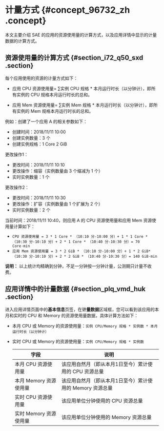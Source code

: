 # 计量方式 {#concept_96732_zh .concept}

本文主要介绍 SAE 的应用的资源使用量的计算方式，以及应用详情中显示的计量数据的计算方式。

## 资源使用量的计算方式 {#section_i72_q50_sxd .section}

每个应用使用的资源的计量方式如下：

-   应用 CPU 资源使用量= ∑实例 CPU 规格 \* 本月运行时长（以分钟计），即所有实例的 CPU 规格本月运行时长的总和。

-   应用 Mem 资源使用量= ∑实例 Mem 规格 \* 本月运行时长（以分钟计），即所有实例的 Mem 规格本月运行时长的总和。


例如：创建了一个应用 A 的相关参数如下：

-   创建时间：2018/11/11 10:00
-   创建实例数量：3 个
-   创建实例规格：1 Core 2 GiB

更改操作1：

-   更改时间：2018/11/11 10:10
-   更改操作：缩容（实例数量由 3 个缩减为 1 个）
-   实时实例数量：1 个

更改操作2：

-   更改时间：2018/11/11 10:30
-   更改操作：扩容（实例数量由 1 个扩展为 2 个）
-   实时实例数量：2 个

当前时间：2018/11/11 10:40，则应用 A 的 CPU 资源使用量和应用 Mem 资源使用量计算如下：

-   `CPU 资源使用量 = 3 * 1 Core * （10:10 分-10:00 分）+ 1 * 1 Core *（10:30 分-10:10 分）+ 2 * 1 Core * （10:40 分-10:30 分）= 70 Core·min`
-   `应用 Mem 资源使用量 = 3 * 2 GiB * （10:10 分-10:00 分）+ 1 * 2 GiB*（10:30 分-10:10 分）+ 2 * 2 GiB * （10:40 分-10:30 分）= 140 GiB·min`

**说明：** 以上统计均精确到分钟，不足一分钟按一分钟计量，公测期只计量不收费。

## 应用详情中的计量数据 {#section_plq_vmd_huk .section}

进入应用详情页面中的**基本信息**页签，在**计量数据**区域框，您可以看到该应用的本月和实时的 CPU 和 Memory 的资源使用量数据，具体计算方法如下：

-   本月 CPU 或 Memory 的资源使用量：`实例 CPU/Memory 规格 * 实例数 * 本月运行时长（以分钟计）`

-   实时 CPU 或 Memory 的资源使用量：`实例 CPU/Memory 规格 * 实例数`

    |字段|说明|
    |--|--|
    |本月 CPU 资源使用量|该应用自然月（即从本月1日至今）累计使用的 CPU 资源总量|
    |本月 Memory 资源使用量|该应用自然月（即从本月1日至今）累计使用的 Memory 资源总量|
    |实时 CPU 资源使用量|该应用单位分钟使用的 CPU 资源总量|
    |实时 Memory 资源使用量|该应用单位分钟使用的 Memory 资源总量|


